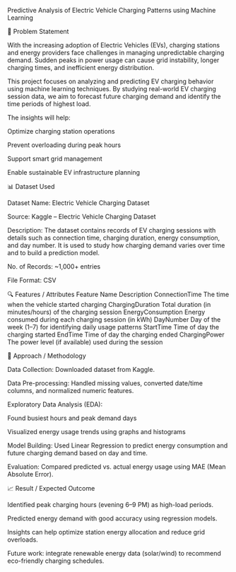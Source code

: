 Predictive Analysis of Electric Vehicle Charging Patterns using Machine Learning

🧩 Problem Statement

With the increasing adoption of Electric Vehicles (EVs), charging stations and energy providers face challenges in managing unpredictable charging demand. Sudden peaks in power usage can cause grid instability, longer charging times, and inefficient energy distribution.

This project focuses on analyzing and predicting EV charging behavior using machine learning techniques. By studying real-world EV charging session data, we aim to forecast future charging demand and identify the time periods of highest load.

The insights will help:

Optimize charging station operations

Prevent overloading during peak hours

Support smart grid management

Enable sustainable EV infrastructure planning

📊 Dataset Used

Dataset Name: Electric Vehicle Charging Dataset

Source: Kaggle – Electric Vehicle Charging Dataset

Description: The dataset contains records of EV charging sessions with details such as connection time, charging duration, energy consumption, and day number. It is used to study how charging demand varies over time and to build a prediction model.

No. of Records: ~1,000+ entries

File Format: CSV

🔍 Features / Attributes
Feature Name	Description
ConnectionTime	       The time when the vehicle started charging
ChargingDuration	     Total duration (in minutes/hours) of the charging session
EnergyConsumption	     Energy consumed during each charging session (in kWh)
DayNumber            	 Day of the week (1–7) for identifying daily usage patterns
StartTime	             Time of day the charging started
EndTime	               Time of day the charging ended
ChargingPower	         The power level (if available) used during the session

🤖 Approach / Methodology

Data Collection: Downloaded dataset from Kaggle.

Data Pre-processing: Handled missing values, converted date/time columns, and normalized numeric features.

Exploratory Data Analysis (EDA):

Found busiest hours and peak demand days

Visualized energy usage trends using graphs and histograms

Model Building: Used Linear Regression to predict energy consumption and future charging demand based on day and time.

Evaluation: Compared predicted vs. actual energy usage using MAE (Mean Absolute Error).

📈 Result / Expected Outcome

Identified peak charging hours (evening 6–9 PM) as high-load periods.

Predicted energy demand with good accuracy using regression models.

Insights can help optimize station energy allocation and reduce grid overloads.

Future work: integrate renewable energy data (solar/wind) to recommend eco-friendly charging schedules.
